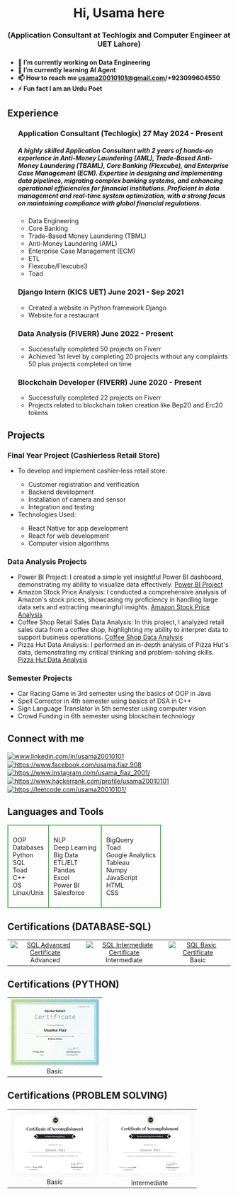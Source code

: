 <!DOCTYPE html>
<html lang="en">

<head>
  <meta charset="UTF-8">
  <meta name="viewport" content="width=device-width, initial-scale=1.0">
 
</head>

<body>

<h1 align="center">Hi, Usama here </h1>
<h3 align="center">(Application Consultant at Techlogix and Computer Engineer at UET Lahore)<h3>

<h4>
  
- 🔭 I’m currently working on **Data Engineering**
- 🌱 I’m currently learning **AI Agent**
- 📫 How to reach me **usama20010101@gmail.com**/**+923099604550**
- ⚡ Fun fact **I am an Urdu Poet**
  
<h4>
  <h2>Experience</h2>

  <ul>
      <h3>Application Consultant (Techlogix) 27 May 2024 - Present</h3>
      <h5>A highly skilled Application Consultant with 2 years of hands-on experience in Anti-Money Laundering (AML), Trade-Based Anti-Money Laundering (TBAML), Core Banking (Flexcube), and Enterprise Case Management (ECM). Expertise in designing and implementing data pipelines, migrating complex banking systems, and enhancing operational efficiencies for financial institutions. Proficient in data management and real-time system optimization, with a strong focus on maintaining compliance with global financial regulations.
</h5>
      <ul>
        <li>Data Engineering</li>
        <li>Core Banking</li>
        <li>Trade-Based Money Laundering (TBML)</li>
        <li>Anti-Money Laundering (AML)</li>
        <li>Enterprise Case Management (ECM)</li>
        <li>ETL</li>
        <li>Flexcube/Flexcube3</li>
        <li>Toad</li>
      </ul>
     <h3>Django Intern (KICS UET) June 2021 - Sep 2021</h3>
      <ul>
        <li>Created a website in Python framework Django</li>
        <li>Website for a restaurant</li>
      </ul>
       <h3>Data Analysis (FIVERR) June 2022 - Present</h3>
      <ul>
        <li>Successfully completed 50 projects on Fiverr</li>
        <li>Achieved 1st level by completing 20 projects without any complaints 
50 plus projects completed on time </li>
      </ul>
      <h3>Blockchain Developer (FIVERR) June 2020 - Present</h3>
      <ul>
        <li>Successfully completed 22 projects on Fiverr</li>
        <li>Projects related to blockchain token creation like Bep20 and Erc20 tokens</li>
      </ul>

  </ul>

  <h2>Projects</h2>
      <h3>Final Year Project (Cashierless Retail Store)</h3>
      <ul>
        <li>To develop and implement cashier-less retail store:</li>
        <ul>
        <li>Customer registration and verification</li>
        <li>Backend development</li>
        <li>Installation of camera and sensor</li>
        <li>Integration and testing</li>
        </ul>
        <li>Technologies Used:</li>
        <ul>
          <li>React Native for app development</li>
          <li>React for web development </li>
          <li>Computer vision algorithms</li>
        </ul>
      </ul>
     </li>
    <h3>Data Analysis Projects</h3>
    <ul>
      <li>Power BI Project: I created a simple yet insightful Power BI dashboard, demonstrating my ability to visualize data effectively. <a href="https://www.linkedin.com/posts/usama2001_mini-project-simple-power-bi-dashboard-activity-7203062834128130048-VF8M?utm_source=share&utm_medium=member_desktop">Power BI Project</a></li>
      <li>Amazon Stock Price Analysis: I conducted a comprehensive analysis of Amazon's stock prices, showcasing my proficiency in handling large data sets and extracting meaningful insights. <a href="https://www.linkedin.com/posts/usama2001_amazon-stock-price-all-time-data-anaylsis-activity-7197679129914179584-IKwT?utm_source=share&utm_medium=member_desktop">Amazon Stock Price Analysis</a></li>
      <li>Coffee Shop Retail Sales Data Analysis: In this project, I analyzed retail sales data from a coffee shop, highlighting my ability to interpret data to support business operations. <a href="https://www.linkedin.com/posts/usama2001_ms-excel-dashboard-data-analysis-project-activity-7191444190436737024-ce9_?utm_source=share&utm_medium=member_desktop">Coffee Shop Data Analysis</a></li>
      <li>Pizza Hut Data Analysis: I performed an in-depth analysis of Pizza Hut's data, demonstrating my critical thinking and problem-solving skills. <a href="https://www.linkedin.com/posts/usama2001_summary-of-pizza-hut-analysis-activity-7187960073950773248-WDHh?utm_source=share&utm_medium=member_desktop">Pizza Hut Data Analysis</a></li>
    </ul>
    </li>
      <h3>Semester Projects</h3>
      <ul>
        <li>Car Racing Game in 3rd semester using the basics of OOP in Java</li>
        <li>Spell Corrector in 4th semester using basics of DSA in C++</li>
        <li>Sign Language Translator in 5th semester using computer vision</li>
        <li>Crowd Funding in 6th semester using blockchain technology</li>
      </ul>
    </li>
  </ul>


 <h2>Connect with me</h2>
  <p>
    <a href="https://linkedin.com/in/usama2001" target="blank"><img align="center" src="https://raw.githubusercontent.com/rahuldkjain/github-profile-readme-generator/master/src/images/icons/Social/linked-in-alt.svg" alt="www.linkedin.com/in/usama20010101" height="30" width="40" /></a>
    <a href="https://fb.com/usama.fiaz.908" target="blank"><img align="center" src="https://raw.githubusercontent.com/rahuldkjain/github-profile-readme-generator/master/src/images/icons/Social/facebook.svg" alt="https://www.facebook.com/usama.fiaz.908" height="30" width="40" /></a>
    <a href="https://instagram.com/usama_fiaz_2001/?hl=en" target="blank"><img align="center" src="https://raw.githubusercontent.com/rahuldkjain/github-profile-readme-generator/master/src/images/icons/Social/instagram.svg" alt="https://www.instagram.com/usama_fiaz_2001/" height="30" width="40" /></a>
    <a href="https://www.hackerrank.com/profile/usama20010101" target="blank"><img align="center" src="https://raw.githubusercontent.com/rahuldkjain/github-profile-readme-generator/master/src/images/icons/Social/hackerrank.svg" alt="https://www.hackerrank.com/profile/usama20010101" height="30" width="40" /></a>
    <a href="https://leetcode.com/u/usama20010101/" target="blank"><img align="center" src="https://raw.githubusercontent.com/rahuldkjain/github-profile-readme-generator/master/src/images/icons/Social/leet-code.svg" alt="https://leetcode.com/usama20010101/" height="30" width="40" /></a>
  </p>

 <h2>Languages and Tools</h2>
<table style="width:100%; border-collapse: collapse;">
  <tr>
    <td style="border: 2px solid #4CAF50; padding: 10px; vertical-align: top;">
      <ul style="list-style-type:none; padding-left: 0;">
        <li>OOP</li>
        <li>Databases</li>
        <li>Python</li>
        <li>SQL</li>
        <li>Toad</li>
        <li>C++</li>
        <li>OS</li>
        <li>Linux/Unix</li>
      </ul>
    </td>
    <td style="border: 2px solid #4CAF50; padding: 10px; vertical-align: top;">
      <ul style="list-style-type:none; padding-left: 0;">
        <li>NLP</li>
        <li>Deep Learning</li>
        <li>Big Data</li>
        <li>ETL/ELT</li>
        <li>Pandas</li>
        <li>Excel</li>
        <li>Power BI</li>
        <li>Salesforce</li>
      </ul>
    </td>
    <td style="border: 2px solid #4CAF50; padding: 10px; vertical-align: top;">
      <ul style="list-style-type:none; padding-left: 0;">
        <li>BigQuery</li>
        <li>Toad</li>
        <li>Google Analytics</li>
        <li>Tableau</li>
        <li>Numpy</li>
        <li>JavaScript</li>
        <li>HTML</li>
        <li>CSS</li>
      </ul>
    </td>
  </tr>
</table>
  <h2>Certifications (DATABASE-SQL)</h2>
  <table>
    <tr>
      <td align="center">
        <a href="https://github.com/Usama2001/certificates/blob/4dd8484cc874abef850af13709a713cf09020743/sql_advanced%20certificate-1.png" target="_blank">
          <img src="https://github.com/Usama2001/certificates/blob/4dd8484cc874abef850af13709a713cf09020743/sql_advanced%20certificate-1.png" alt="SQL Advanced Certificate" width="200" height="auto" />
        </a>
        <br>Advanced
      </td>
      <td align="center">
        <a href="https://github.com/Usama2001/certificates/blob/4dd8484cc874abef850af13709a713cf09020743/sql_intermediate%20certificate-1.png" target="_blank">
          <img src="https://github.com/Usama2001/certificates/blob/4dd8484cc874abef850af13709a713cf09020743/sql_intermediate%20certificate-1.png" alt="SQL Intermediate Certificate" width="200" height="auto" />
        </a>
        <br>Intermediate
      </td>
      <td align="center">
        <a href="https://github.com/Usama2001/certificates/blob/4dd8484cc874abef850af13709a713cf09020743/sql_basic%20certificate-1.png" target="_blank">
          <img src="https://github.com/Usama2001/certificates/blob/4dd8484cc874abef850af13709a713cf09020743/sql_basic%20certificate-1.png" alt="SQL Basic Certificate" width="200" height="auto" />
        </a>
        <br>Basic
      </td>
    </tr>
  </table>

  
 <h2>Certifications (PYTHON)</h2>
  <table>
    <tr>
      <td align="center">
        <a href="https://github.com/Usama2001/certificates/blob/main/python_basic%20certificate.jpg" target="_blank">
          <img src="https://github.com/Usama2001/certificates/blob/main/python_basic%20certificate.jpg" alt="Python Basic Certificate" width="200" height="auto" />
        </a>
        <br>Basic
      </td>
    </tr>
  </table>

 <h2>Certifications (PROBLEM SOLVING)</h2>
  <table>
    <tr>
      <td align="center">
        <a href="https://github.com/Usama2001/certificates/blob/main/Problem%20Solving%20(Basic).jpg" target="_blank">
          <img src="https://github.com/Usama2001/certificates/blob/main/Problem%20Solving%20(Basic).jpg" alt="Problem Solving(Basic) Certificate" width="200" height="auto" />
        </a>
        <br>Basic
      </td>
      <td align="center">
        <a href="https://github.com/Usama2001/certificates/blob/main/problem_solving_intermediate.jpg" target="_blank">
          <img src="https://github.com/Usama2001/certificates/blob/main/problem_solving_intermediate.jpg" alt="SQL Advanced Certificate" width="200" height="auto" />
        </a>
        <br>Intermediate
      </td>
    </tr>
  </table>
</body>

</html>
